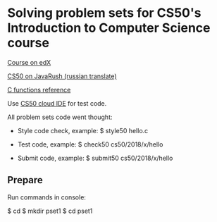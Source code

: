 Solving problem sets for CS50's Introduction to Computer Science course
===

[Course on edX](https://www.edx.org/course/cs50s-introduction-computer-science-harvardx-cs50x)

[CS50 on JavaRush (russian translate)](https://javarush.ru/quests/QUEST_HARVARD_CS50)

[C functions reference](https://reference.cs50.net/cs50/)

Use [CS50 cloud IDE](https://ide.cs50.io) for test code.


All problem sets code went thought:

- Style code check, example: $ style50 hello.c

- Test code, example: $ check50 cs50/2018/x/hello

- Submit code, example: $ submit50 cs50/2018/x/hello


Prepare
---

Run commands in console:

$ cd
$ mkdir pset1
$ cd pset1
